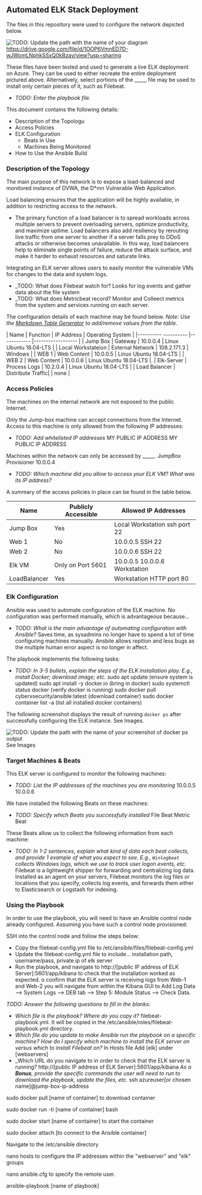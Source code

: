 ## Automated ELK Stack Deployment

The files in this repository were used to configure the network depicted below.

![TODO: Update the path with the name of your diagram](Images/diagram_filename.png) https://drive.google.com/file/d/1OOP6VmnED7D-wJWomLNphkSSxQ0kBzav/view?usp=sharing

These files have been tested and used to generate a live ELK deployment on Azure. They can be used to either recreate the entire deployment pictured above. Alternatively, select portions of the _____ file may be used to install only certain pieces of it, such as Filebeat.

  - _TODO: Enter the playbook file._

This document contains the following details:
- Description of the Topologu
- Access Policies
- ELK Configuration
  - Beats in Use
  - Machines Being Monitored
- How to Use the Ansible Build


### Description of the Topology

The main purpose of this network is to expose a load-balanced and monitored instance of DVWA, the D*mn Vulnerable Web Application.

Load balancing ensures that the application will be highly available, in addition to restricting access to the network.
- The primary function of a load balancer is to spread workloads across multiple servers to prevent overloading servers, optimize productivity, and maximize uptime. Load balancers also add resiliency by rerouting live traffic from one server to another if a server falls prey to DDoS attacks or otherwise becomes unavailable. In this way, load balancers help to eliminate single points of failure, reduce the attack surface, and make it harder to exhaust resources and saturate links.

Integrating an ELK server allows users to easily monitor the vulnerable VMs for changes to the data and system logs.
- _TODO: What does Filebeat watch for? Looks for log events and gather data about the file system
- _TODO: What does Metricbeat record? Monitor and Colleect metrics from the system and services running on each server.

The configuration details of each machine may be found below.
_Note: Use the [Markdown Table Generator](http://www.tablesgenerator.com/markdown_tables) to add/remove values from the table_.

| Name                 | Function          | IP Address | Operating System            |
|---------- ---------- |------------       |------------------                        |
| Jump Box             | Gateway           | 10.0.0.4    | Linux Ubuntu 18.04-LTS     |
| Local Workstateion   | External Network  | 108.2.171.3 | Windows                    |
| WEB 1                | Web Content       | 10.0.0.5    | Linux Ubuntu 18.04-LTS     |
| WEB 2                | Web Content       | 10.0.0.6    | Linux Ubuntu 18.04-LTS     |.
| Elk-Server           | Process Logs      | 10.2.0.4    | Linux Ubuntu 18.04-LTS     |
| Load Balancer        | Distribute Traffic|             | none                       |

### Access Policies

The machines on the internal network are not exposed to the public Internet. 

Only the Jump-box machine can accept connections from the Internet. Access to this machine is only allowed from the following IP addresses:
- _TODO: Add whitelisted IP addresses_ MY PUBLIC IP ADDRESS MY PUBLIC IP ADDRESS

Machines within the network can only be accessed by _____. JumpBox Provisioner 10.0.0.4
- _TODO: Which machine did you allow to access your ELK VM? What was its IP address?_

A summary of the access policies in place can be found in the table below.

| Name     | Publicly Accessible | Allowed IP Addresses         |
|----------|---------------------|----------------------        |
| Jump Box | Yes                 | Local Workstation ssh port 22|
| Web 1    | No                  | 10.0.0.5 SSH 22              |
| Web 2    | No                  | 10.0.0.6 SSH 22              |
| Elk VM   | Only on Port 5601   | 10.0.0.5 10.0.0.6 Workstation|
| LoadBalancer| Yes              | Workstation HTTP port 80|

### Elk Configuration

Ansible was used to automate configuration of the ELK machine. No configuration was performed manually, which is advantageous because...
- _TODO: What is the main advantage of automating configuration with Ansible?_ Saves time, as sysadmins no longer have to spend a lot of time configuring machines manually. Ansbile allows 
repition and less bugs as the multiple human error aspect is no longer in affect.

The playbook implements the following tasks:
- _TODO: In 3-5 bullets, explain the steps of the ELK installation play. E.g., install Docker; download image; etc._
sudo apt update (ensure system is updated)
sudo apt install -y docker.io (bring in docker)
sudo systemctl status docker (verify docker is running)
sudo docker pull cyberxsecurity/ansible:latest (download container)
sudo docker container list -a (list all installed docker containers)

The following screenshot displays the result of running `docker ps` after successfully configuring the ELK instance.
See Images.


![TODO: Update the path with the name of your screenshot of docker ps output](Images/docker_ps_output.png) See Images


### Target Machines & Beats
This ELK server is configured to monitor the following machines:
- _TODO: List the IP addresses of the machines you are monitoring_
10.0.0.5
10.0.0.6

We have installed the following Beats on these machines:
- _TODO: Specify which Beats you successfully installed_
File Beat
Metric Beat

These Beats allow us to collect the following information from each machine:
- _TODO: In 1-2 sentences, explain what kind of data each beat collects, and provide 1 example of what you expect to see. E.g., `Winlogbeat` collects Windows logs, which we use to track user logon events, etc._
Filebeat is a lightweight shipper for forwarding and centralizing log data. Installed as an agent on your servers, Filebeat monitors the log files or locations that you specify, collects log events, and forwards them either to Elasticsearch or Logstash for indexing.

### Using the Playbook
In order to use the playbook, you will need to have an Ansible control node already configured. Assuming you have such a control node provisioned: 

SSH into the control node and follow the steps below:
- Copy the filebeat-config.yml file to /etc/ansible/files/filebeat-config.yml
- Update the filebeat-config.yml file to include... installation path, username/pass, private ip of elk server
- Run the playbook, and navigate to  http://[public IP address of ELK Server]:5601/app/kibana to check that the installation worked as expected. o confirm that the ELK server is receiving logs from Web-1 and Web-2 you will navigate from within the Kibana GUI to Add Log Data --> System Logs --> DEB tab --> Step 5: Module Status --> Check Data.


_TODO: Answer the following questions to fill in the blanks:_
- _Which file is the playbook? Where do you copy it?_ filebeat-playbook.yml. It will be copied in the /etc/ansible/roles/filebeat-playbook.yml directory.
- _Which file do you update to make Ansible run the playbook on a specific machine? How do I specify which machine to install the ELK server on versus which to install Filebeat on?_ In Hosts file Add 
[elk] under [webservers]
- _Which URL do you navigate to in order to check that the ELK server is running?
http://[public IP address of ELK Server]:5601/app/kibana
_As a **Bonus**, provide the specific commands the user will need to run to download the playbook, update the files, etc._
ssh azureuser[or chosen name]@jump-box-ip-address

sudo docker pull [name of container] to download container

sudo docker run -ti [name of container] bash

sudo docker start [name of container] to start the container

sudo docker attach [to connect to the Ansible container]

Navigate to the /etc/ansible directory

nano hosts to configure the IP addresses within the "webserver" and "elk" groups

nano ansible.cfg to specify the remote user.

ansible-playbook [name of playbook]
